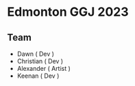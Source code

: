 # Edmonton GGJ 2023

## Team
- Dawn ( Dev )
- Christian ( Dev )
- Alexander ( Artist )
- Keenan ( Dev )